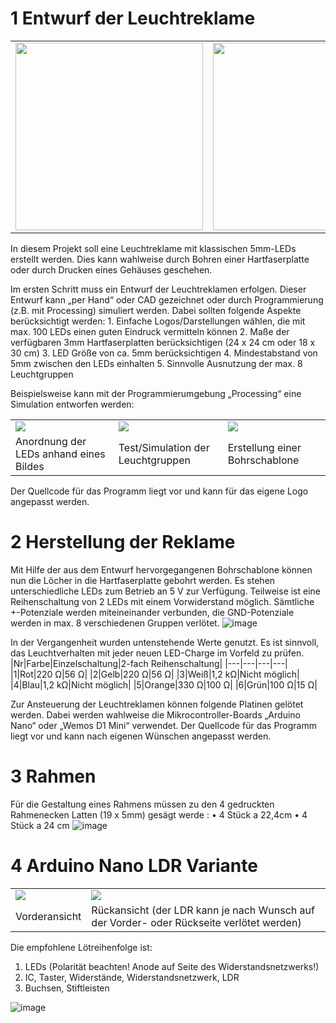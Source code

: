 # 1 Entwurf der Leuchtreklame
<table>
<tr>
    <td><img src="https://github.com/user-attachments/assets/d23f5ae3-cc62-4f4b-82be-2bed176e1a19" height="300"/></td>
    <td><img src="https://github.com/user-attachments/assets/f5f01227-0a57-4d28-81e3-48456d1de248" height="300"/></td>
    <td><img src="https://github.com/user-attachments/assets/32ceee8c-6525-4c8e-ae65-d7121a615efe" height="300"/></td>
</tr>    
</table>
In diesem Projekt soll eine Leuchtreklame mit klassischen 5mm-LEDs erstellt werden. Dies kann wahlweise durch Bohren einer Hartfaserplatte oder durch Drucken eines Gehäuses geschehen.

Im ersten Schritt muss ein Entwurf der Leuchtreklamen erfolgen. Dieser Entwurf kann „per Hand“ oder CAD gezeichnet oder durch Programmierung (z.B. mit Processing) simuliert werden.
Dabei sollten folgende Aspekte berücksichtigt werden:
    1. Einfache Logos/Darstellungen wählen, die mit max. 100 LEDs einen guten Eindruck vermitteln können
    2. Maße der verfügbaren 3mm Hartfaserplatten berücksichtigen (24 x 24 cm oder 18 x 30 cm)
    3. LED Größe von ca. 5mm berücksichtigen
    4. Mindestabstand von 5mm zwischen den LEDs einhalten
    5. Sinnvolle Ausnutzung der max. 8 Leuchtgruppen 
    
Beispielsweise kann mit der Programmierumgebung „Processing“ eine Simulation entworfen werden:
<table>
<tr><td><img src="https://github.com/user-attachments/assets/db959853-fbfb-4723-81a1-62edb5ac81aa" /></td><td><img src="https://github.com/user-attachments/assets/ee04879f-d8d3-4a20-afde-4201cc26e4f0"  /></td>
<td><img src="https://github.com/user-attachments/assets/9b8fbb7f-10c1-4b6a-81b2-2f3dc8793025" /></td>
</tr>
<tr><td>Anordnung der LEDs anhand eines Bildes</td><td>Test/Simulation der Leuchtgruppen</td><td>Erstellung einer Bohrschablone</td></tr>    
</table>

Der Quellcode für das Programm liegt vor und kann für das eigene Logo angepasst werden.

# 2 Herstellung der Reklame
Mit Hilfe der aus dem Entwurf hervorgegangenen Bohrschablone können nun die Löcher in die Hartfaserplatte gebohrt werden.
Es stehen unterschiedliche LEDs zum Betrieb an 5 V zur Verfügung. Teilweise ist eine Reihenschaltung von 2 LEDs mit einem Vorwiderstand möglich.
Sämtliche +-Potenziale werden miteineinander verbunden, die GND-Potenziale werden in max. 8 verschiedenen Gruppen verlötet.
![image](https://github.com/user-attachments/assets/73ebc791-8ab1-41f6-a8fe-c7b91f7c4080)

In der Vergangenheit wurden untenstehende Werte genutzt. Es ist sinnvoll, das Leuchtverhalten mit jeder neuen LED-Charge im Vorfeld zu prüfen.
|Nr|Farbe|Einzelschaltung|2-fach Reihenschaltung|
|---|---|---|---|
|1|Rot|220 Ω|56 Ω|
|2|Gelb|220 Ω|56 Ω|
|3|Weiß|1,2 kΩ|Nicht möglich|
|4|Blau|1,2 kΩ|Nicht möglich|
|5|Orange|330 Ω|100 Ω|
|6|Grün|100 Ω|15 Ω|

Zur Ansteuerung der Leuchtreklamen können folgende Platinen gelötet werden.
Dabei werden wahlweise die Mikrocontroller-Boards „Arduino Nano“ oder „Wemos D1 Mini“ verwendet.
Der Quellcode für das Programm liegt vor und kann nach eigenen Wünschen angepasst werden.

# 3 Rahmen
Für die Gestaltung eines Rahmens müssen zu den 4 gedruckten Rahmenecken Latten (19 x 5mm) gesägt werde :
    • 4 Stück a 22,4cm
    • 4 Stück a 24 cm
![image](https://github.com/user-attachments/assets/b96f4767-9304-4545-b5fe-5cdf66de3208)

# 4 Arduino Nano LDR Variante
<table>
<tr>
    <td><img src="https://github.com/user-attachments/assets/d78d9f28-5d2f-430b-843f-1b405d2fc462" /></td><td><img src="https://github.com/user-attachments/assets/17263233-2057-4c5b-bb2e-ca663359db72"  /></td>
</tr>
<tr><td>Vorderansicht</td><td>Rückansicht (der LDR kann je nach Wunsch auf der Vorder- oder Rückseite verlötet werden)</td></tr>    
</table>


Die empfohlene Lötreihenfolge ist:
1. LEDs (Polarität beachten! Anode auf Seite des Widerstandsnetzwerks!)       
2. IC, Taster, Widerstände, Widerstandsnetzwerk, LDR
3. Buchsen, Stiftleisten

![image](https://github.com/user-attachments/assets/f5638a70-708c-4374-9cda-70cb43ea2728)
